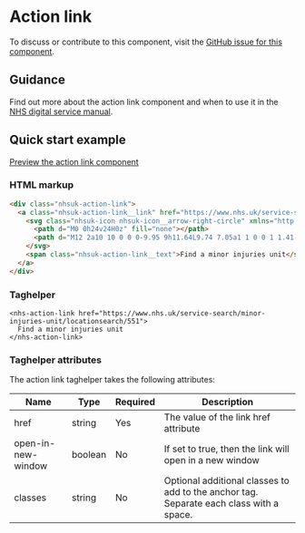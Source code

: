 ﻿# Action link

To discuss or contribute to this component, visit the [GitHub issue for this component]().

## Guidance

Find out more about the action link component and when to use it in the [NHS digital service manual](https://beta.nhs.uk/service-manual/styles-components-patterns/action-link).

## Quick start example

[Preview the action link component](https://dotnetcorefelpoc.azurewebsites.net/components/action-link)

### HTML markup

```html
<div class="nhsuk-action-link">
  <a class="nhsuk-action-link__link" href="https://www.nhs.uk/service-search/minor-injuries-unit/locationsearch/551">
    <svg class="nhsuk-icon nhsuk-icon__arrow-right-circle" xmlns="http://www.w3.org/2000/svg" viewBox="0 0 24 24" aria-hidden="true">
      <path d="M0 0h24v24H0z" fill="none"></path>
      <path d="M12 2a10 10 0 0 0-9.95 9h11.64L9.74 7.05a1 1 0 0 1 1.41-1.41l5.66 5.65a1 1 0 0 1 0 1.42l-5.66 5.65a1 1 0 0 1-1.41 0 1 1 0 0 1 0-1.41L13.69 13H2.05A10 10 0 1 0 12 2z"></path>
    </svg>
    <span class="nhsuk-action-link__text">Find a minor injuries unit</span>
  </a>
</div>
```

### Taghelper

```
<nhs-action-link href="https://www.nhs.uk/service-search/minor-injuries-unit/locationsearch/551">
  Find a minor injuries unit
</nhs-action-link>
```

### Taghelper attributes

The action link taghelper takes the following attributes:

| Name             | Type     | Required  | Description |
| -----------------|----------|-----------|-------------|
| href             | string   | Yes       | The value of the link href attribute |
| open-in-new-window  | boolean  | No        | If set to true, then the link will open in a new window |
| classes          | string   | No        | Optional additional classes to add to the anchor tag. Separate each class with a space. |

